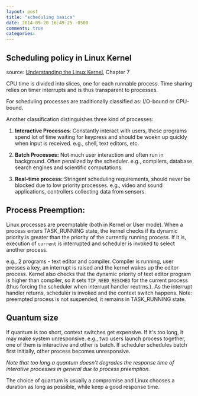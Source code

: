 ```yaml
---
layout: post
title: "scheduling basics"
date: 2014-09-20 16:49:25 -0500
comments: true
categories: 
---
```




Scheduling policy in Linux Kernel
---

source: [Understanding the Linux Kernel](http://idak.gop.edu.tr/esmeray/UnderStandingKernel.pdf), Chapter 7

CPU time is divided into slices, one for each runnable process. Time sharing relies on timer interrupts and is thus transparent to processes.


For scheduling processes are traditionally classified as: I/O-bound or CPU-bound.

Another classification distinguishes three kind of processes:

1. **Interactive Processes**: Constantly interact with users, these programs spend lot of time waiting for keypress and should be woekn up quickly when input is received. e.g., shell, text editors, etc.

2. **Batch Processes:** Not much user interaction and often run in background. Often penalized by the scheduler. e.g., compilers, database search engines and scientific computations.

3. **Real-time process:** Stringent scheduling requirements, should never be blocked due to low priority processes. e.g., video and sound applications, controllers collecting data from sensors.


Process Preemption:
---

Linux processes are preemptable (both in Kernel or User mode). When a process enters TASK\_RUNNING state, the kernel checks if its dynamic priority is greater than the priority of the currently running process. If it is, execution of `current` is interrupted and scheduler is invoked to select another process.

e.g., 2 programs - text editor and compiler. Compiler is running, user presses a key, an interrupt is raised and the kernel wakes up the editor process. Kernel also checks that the dynamic priority of text editor program is higher than compiler, so it sets `TIF_NEED_RESCHED` for the current process (thus forcing the scheduler when interrupt handler reutrns.). As the interrupt handler returns, scheduler is invoked and the context switch happens. Note: preempted process is not suspended, it remains in TASK\_RUNNING state.

Quantum size
---

If quantum is too short, context switches get expensive. If it's too long, it may make system unresponsive. e.g., two users launch process together, one of them is interactive and other is batch. If scheduler schedules batch first initially, other process becomes unresponsive.

*Note that too long a quantum doesn't degrades the response time of interative processes in general due to process preemption.*


The choice of quantum is usually a compromise and Linux chooses a duration as long as possible, while keep a good response time.
